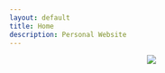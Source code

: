 ```yaml
---
layout: default
title: Home
description: Personal Website
---
```


<div style="text-align:center"><img src ="{{ site.baseurl }}/img/231091623593845_.pic_hd.jpg" /></div>
